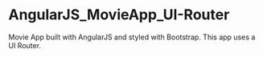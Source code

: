 # AngularJS_MovieApp_UI-Router
Movie App built with AngularJS and styled with Bootstrap. This app uses a UI Router. 
